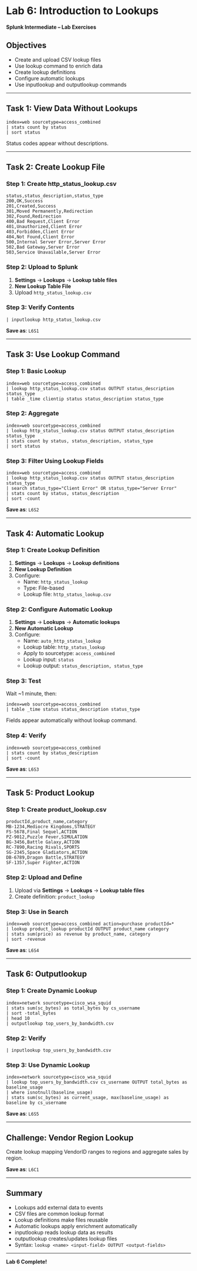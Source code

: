 # Lab 6: Introduction to Lookups

**Splunk Intermediate – Lab Exercises**

## Objectives

- Create and upload CSV lookup files
- Use lookup command to enrich data
- Create lookup definitions
- Configure automatic lookups
- Use inputlookup and outputlookup commands

---

## Task 1: View Data Without Lookups

```spl
index=web sourcetype=access_combined
| stats count by status
| sort status
```

Status codes appear without descriptions.

---

## Task 2: Create Lookup File

### Step 1: Create http_status_lookup.csv

```csv
status,status_description,status_type
200,OK,Success
201,Created,Success
301,Moved Permanently,Redirection
302,Found,Redirection
400,Bad Request,Client Error
401,Unauthorized,Client Error
403,Forbidden,Client Error
404,Not Found,Client Error
500,Internal Server Error,Server Error
502,Bad Gateway,Server Error
503,Service Unavailable,Server Error
```

### Step 2: Upload to Splunk

1. **Settings** → **Lookups** → **Lookup table files**
2. **New Lookup Table File**
3. Upload `http_status_lookup.csv`

### Step 3: Verify Contents

```spl
| inputlookup http_status_lookup.csv
```

**Save as**: `L6S1`

---

## Task 3: Use Lookup Command

### Step 1: Basic Lookup

```spl
index=web sourcetype=access_combined
| lookup http_status_lookup.csv status OUTPUT status_description status_type
| table _time clientip status status_description status_type
```

### Step 2: Aggregate

```spl
index=web sourcetype=access_combined
| lookup http_status_lookup.csv status OUTPUT status_description status_type
| stats count by status, status_description, status_type
| sort status
```

### Step 3: Filter Using Lookup Fields

```spl
index=web sourcetype=access_combined
| lookup http_status_lookup.csv status OUTPUT status_description status_type
| search status_type="Client Error" OR status_type="Server Error"
| stats count by status, status_description
| sort -count
```

**Save as**: `L6S2`

---

## Task 4: Automatic Lookup

### Step 1: Create Lookup Definition

1. **Settings** → **Lookups** → **Lookup definitions**
2. **New Lookup Definition**
3. Configure:
   - Name: `http_status_lookup`
   - Type: File-based
   - Lookup file: `http_status_lookup.csv`

### Step 2: Configure Automatic Lookup

1. **Settings** → **Lookups** → **Automatic lookups**
2. **New Automatic Lookup**
3. Configure:
   - Name: `auto_http_status_lookup`
   - Lookup table: `http_status_lookup`
   - Apply to sourcetype: `access_combined`
   - Lookup input: `status`
   - Lookup output: `status_description, status_type`

### Step 3: Test

Wait ~1 minute, then:

```spl
index=web sourcetype=access_combined
| table _time status status_description status_type
```

Fields appear automatically without lookup command.

### Step 4: Verify

```spl
index=web sourcetype=access_combined
| stats count by status_description
| sort -count
```

**Save as**: `L6S3`

---

## Task 5: Product Lookup

### Step 1: Create product_lookup.csv

```csv
productId,product_name,category
MB-1234,Mediocre Kingdoms,STRATEGY
FS-5678,Final Sequel,ACTION
PZ-9012,Puzzle Fever,SIMULATION
BG-3456,Battle Galaxy,ACTION
RC-7890,Racing Rivals,SPORTS
SG-2345,Space Gladiators,ACTION
DB-6789,Dragon Battle,STRATEGY
SF-1357,Super Fighter,ACTION
```

### Step 2: Upload and Define

1. Upload via **Settings** → **Lookups** → **Lookup table files**
2. Create definition: `product_lookup`

### Step 3: Use in Search

```spl
index=web sourcetype=access_combined action=purchase productId=*
| lookup product_lookup productId OUTPUT product_name category
| stats sum(price) as revenue by product_name, category
| sort -revenue
```

**Save as**: `L6S4`

---

## Task 6: Outputlookup

### Step 1: Create Dynamic Lookup

```spl
index=network sourcetype=cisco_wsa_squid
| stats sum(sc_bytes) as total_bytes by cs_username
| sort -total_bytes
| head 10
| outputlookup top_users_by_bandwidth.csv
```

### Step 2: Verify

```spl
| inputlookup top_users_by_bandwidth.csv
```

### Step 3: Use Dynamic Lookup

```spl
index=network sourcetype=cisco_wsa_squid
| lookup top_users_by_bandwidth.csv cs_username OUTPUT total_bytes as baseline_usage
| where isnotnull(baseline_usage)
| stats sum(sc_bytes) as current_usage, max(baseline_usage) as baseline by cs_username
```

**Save as**: `L6S5`

---

## Challenge: Vendor Region Lookup

Create lookup mapping VendorID ranges to regions and aggregate sales by region.

**Save as**: `L6C1`

---

## Summary

- Lookups add external data to events
- CSV files are common lookup format
- Lookup definitions make files reusable
- Automatic lookups apply enrichment automatically
- inputlookup reads lookup data as results
- outputlookup creates/updates lookup files
- Syntax: `lookup <name> <input-field> OUTPUT <output-fields>`

---

**Lab 6 Complete!**
